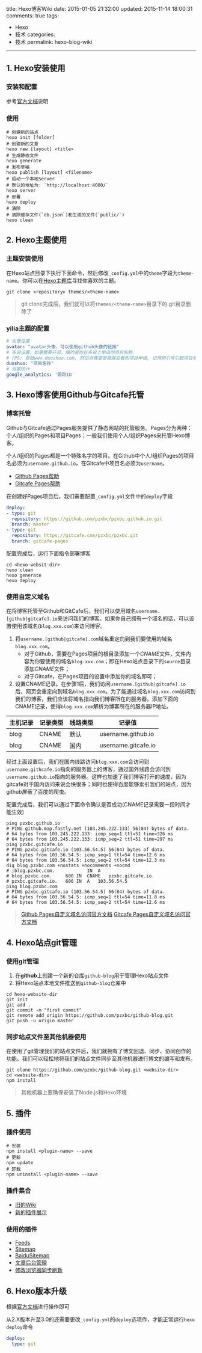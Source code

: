 title: Hexo博客Wiki
date: 2015-01-05 21:32:00
updated: 2015-11-14 18:00:31
comments: true
tags:
  - Hexo
  - 技术
categories:
  - 技术
permalink: hexo-blog-wiki
---

## 1. Hexo安装使用
### 安装和配置
参考[官方文档](https://hexo.io/docs/index.html)说明
### 使用
```Shell
# 创建新的站点
hexo init [folder]
# 创建新的文章
hexo new [layout] <title>
# 生成静态文件
hexo generate
# 发布草稿
hexo publish [layout] <filename>
# 启动一个本地Server
# 默认的地址为: `http://localhost:4000/`
hexo server
# 部署
hexo deploy
# 清除
# 清除缓存文件(`db.json`)和生成的文件(`public/`)
hexo clean
```
<!-- more -->

## 2. Hexo主题使用
### 主题安装使用
在Hexo站点目录下执行下面命令，然后修改`_config.yml`中的`theme`字段为`theme-name`。你可以在[Hexo主题库](https://github.com/hexojs/hexo/wiki/Themes)寻找你喜欢的主题。
```Shell
git clone <repository> themes/<theme-name>
```
> git clone完成后，我们就可以将`themes/<theme-name>`目录下的.git目录删除了

### yilia主题的配置
```YAML
# 头像设置
avatar: "avatar头像，可以使用github头像的链接"
# 多说设置，如果需要开启，填的是你在多说上申请的项目名称. 
# (PS: 登陆www.duoshuo.com, 然后点我要安装就会看到项目申请, 记得用引号引起项目名称)
duoshuo: "项目名称"
# 谷歌统计
google_analytics: '跟踪ID'
```

## 3. Hexo博客使用Github与Gitcafe托管
### 博客托管
Github与Gitcafe通过Pages服务提供了静态网站的托管服务。Pages分为两种：个人/组织的Pages和项目Pages；一般我们使用个人/组织Pages来托管Hexo博客。

个人/组织的Pages都是一个特殊名字的项目。在Github中个人/组织Pages的项目名必须为`username.github.io`，在Gitcafe中项目名必须为`username`。

* [Github Pages帮助](https://help.github.com/categories/github-pages-basics/)
* [Gitcafe Pages帮助](https://gitcafe.com/GitCafe/Help/wiki/Pages-%E7%9B%B8%E5%85%B3%E5%B8%AE%E5%8A%A9)

在创建好Pages项目后，我们需要配置`_config.yml`文件中的`deploy`字段
```YAML
deploy:
- type: git
  repository: https://github.com/pzxbc/pzxbc.github.io.git
  branch: master
- type: git
  repository: https://gitcafe.com/pzxbc/pzxbc.git
  branch: gitcafe-pages
```

配置完成后，运行下面指令部署博客
```Shell
cd <hexo-websit-dir>
hexo clean
hexo generate
hexo deploy
```

### 使用自定义域名
在将博客托管至Github和GitCafe后，我们可以使用域名`username.[github|gitcafe].io`来访问我们的博客。如果你自己拥有一个域名的话，可以设置使用该域名(`blog.xxx.com`)来访问博客。

1. 将`username.[github|gitcafe].com`域名重定向到我们要使用的域名`blog.xxx.com`。
    * 对于Github，需要在Pages项目的根目录添加一个*CNAME*文件，文件内容为你要使用的域名`blog.xxx.com`；即在Hexo站点目录下的`source`目录添加*CNAME*文件；
    * 对于Gitcafe，在Pages项目的设置中添加你的域名即可；
2. 设置CNAME记录。在步骤1后，我们访问`username.[github|gitcafe].io`后，网页会重定向到域名`blog.xxx.com`。为了能通过域名`blog.xxx.com`访问到我们的博客，我们应该将域名指向我们博客所在的服务器。添加下面的CNAME记录，使得`blog.xxx.com`解析为博客所在的服务器IP地址。

主机记录 | 记录类型 | 线路类型 | 记录值
---------|----------|----------|--------
blog | CNAME | 默认 | username.github.io
blog | CNAME | 国内 | username.gitcafe.io

经过上面设置后，我们在国内线路访问`blog.xxx.com`会访问到`username.githcafe.io`指向的服务器上的博客，通过国外线路会访问到`username.github.io`指向的服务器。这样也加速了我们博客打开的速度，因为gitcafe对于国内访问来说会快很多；同时也使得百度能够索引我们的站点，因为github屏蔽了百度的爬虫。

配置完成后，我们可以通过下面命令确认是否成功(CNAME记录需要一段时间才能生效)
```Shell
ping pzxbc.github.io
# PING github.map.fastly.net (103.245.222.133) 56(84) bytes of data.
# 64 bytes from 103.245.222.133: icmp_seq=1 ttl=51 time=326 ms
# 64 bytes from 103.245.222.133: icmp_seq=2 ttl=51 time=297 ms
ping pzxbc.gitcafe.io
# PING pzxbc.gitcafe.io (103.56.54.5) 56(84) bytes of data.
# 64 bytes from 103.56.54.5: icmp_seq=1 ttl=54 time=12.6 ms
# 64 bytes from 103.56.54.5: icmp_seq=2 ttl=54 time=12.3 ms
dig blog.pzxbc.com +nostats +nocomments +nocmd
# ;blog.pzxbc.com.            IN  A
# blog.pzxbc.com.     600 IN  CNAME   pzxbc.gitcafe.io.
# pzxbc.gitcafe.io.   600 IN  A   103.56.54.5
ping blog.pzxbc.com
# PING pzxbc.gitcafe.io (103.56.54.5) 56(84) bytes of data.
# 64 bytes from 103.56.54.5: icmp_seq=1 ttl=54 time=11.8 ms
# 64 bytes from 103.56.54.5: icmp_seq=2 ttl=54 time=12.6 ms
```

> [Github Pages自定义域名访问官方文档](https://help.github.com/articles/setting-up-a-custom-domain-with-github-pages/)
> [Gitcafe Pages自定义域名访问官方文档](https://gitcafe.com/GitCafe/Help/wiki/Pages-%E7%9B%B8%E5%85%B3%E5%B8%AE%E5%8A%A9)

## 4. Hexo站点git管理
### 使用git管理
1. 在**github**上创建一个新的仓库`github-blog`用于管理Hexo站点文件
2. 将Hexo站点本地文件推送到`github-blog`仓库中
```Shell
cd hexo-website-dir
git init
git add .
git commit -m "first commit"
git remote add origin https://github.com/pzxbc/github-blog.git
git push -u origin master
```
### 同步站点文件至其他机器使用
在使用了git管理我们的站点文件后，我们就拥有了博文回退、同步、协同创作的功能。我们可以轻松地将我们的站点文件同步至其他机器进行博文的编写和发布。
```Shell
git clone https://github.com/pzxbc/github-blog.git <website-dir>
cd <website-dir>
npm install
```
> 其他机器上要确保安装了Node.js和Hexo环境

## 5. 插件
### 插件使用
```Shell
# 安装
npm install <plugin-name> --save
# 更新
npm update
# 卸载
npm uninstall <plugin-name> --save
```

### 插件集合
* [旧的Wiki](https://github.com/hexojs/hexo/wiki/Plugins)
* [新的插件展示](https://hexo.io/plugins/)

### 使用的插件
* [Feeds](https://github.com/hexojs/hexo-generator-feed)
* [Sitemap](https://github.com/hexojs/hexo-generator-sitemap)
* [BaiduSitemap](https://github.com/coneycode/hexo-generator-baidu-sitemap)
* [文章后台管理](https://github.com/jaredly/hexo-admin)
* [修改浏览器同步刷新](https://github.com/hexojs/hexo-browsersync)

## 6. Hexo版本升级
根据[官方文档](https://github.com/hexojs/hexo/wiki/Migrating-from-2.x-to-3.0)进行操作即可

从2.X版本升至3.0的还需要更改`_config.yml`的`deploy`选项作，才能正常运行`hexo deploy`命令
```YAML
deploy:
  type: git
```
